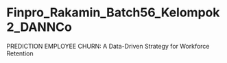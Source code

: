 # Finpro_Rakamin_Batch56_Kelompok2_DANNCo
PREDICTION EMPLOYEE CHURN: A Data-Driven Strategy for Workforce Retention
